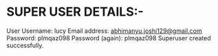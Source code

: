 # SUPER USER DETAILS:- 
User
Username: lucy
Email address: abhimanyu.joshi129@gmail.com
Password: plmqaz098
Password (again): plmqaz098
Superuser created successfully.
